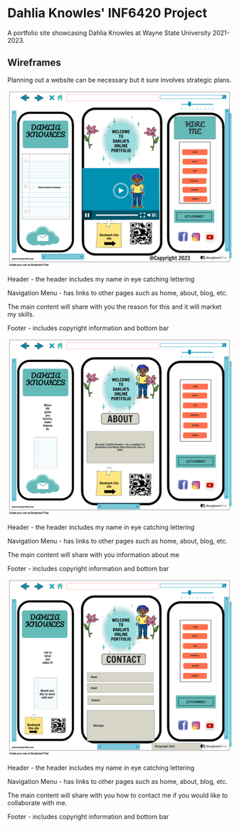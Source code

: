 # Dahlia Knowles' INF6420 Project

A portfolio site showcasing Dahlia Knowles at Wayne State University 2021-2023.

## Wireframes

Planning out a website can be necessary but it sure involves strategic plans.

![Wireframe of Landing Page](wireframes/the-essence-of-dahlia-knowles-landing-page2-highres.png)  

Header - the header includes my name in eye catching lettering

Navigation Menu - has links to other pages such as home, about, blog, etc.

The main content will share with you the reason for this  and it will market my skills.

Footer - includes copyright information and bottom bar


![Wireframe of About Page](wireframes/the-essence-of-dahlia-knowles-about-page5-highres.png)  

Header - the header includes my name in eye catching lettering  

Navigation Menu - has links to other pages such as home, about, blog, etc.

The main content will share with you information about me

Footer - includes copyright information and bottom bar


![Wireframe of ContactPage](wireframes/the-essence-of-dahlia-knowles-contact-page-highres.png)    

Header - the header includes my name in eye catching lettering 

Navigation Menu - has links to other pages such as home, about, blog, etc.

The main content will share with you how to contact me if you would like to collaborate with me.

Footer - includes copyright information and bottom bar